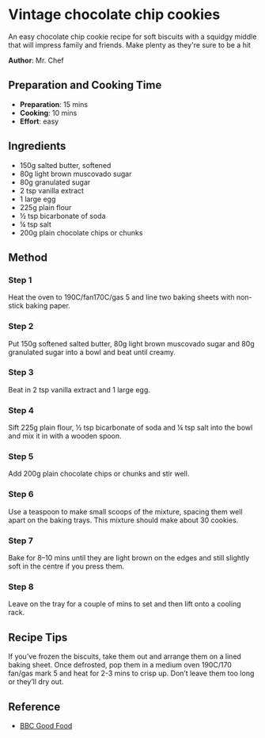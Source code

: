 # Vintage chocolate chip cookies

An easy chocolate chip cookie recipe for soft biscuits with a squidgy middle that
will impress family and friends. Make plenty as they're sure to be a hit

**Author**: Mr. Chef

## Preparation and Cooking Time

* **Preparation**: 15 mins
* **Cooking**: 10 mins
* **Effort**: easy

## Ingredients

- 150g salted butter, softened
- 80g light brown muscovado sugar
- 80g granulated sugar
- 2 tsp vanilla extract
- 1 large egg
- 225g plain flour
- ½ tsp bicarbonate of soda
- ¼ tsp salt
- 200g plain chocolate chips or chunks

## Method

### Step 1

Heat the oven to 190C/fan170C/gas 5 and line two baking sheets with non-stick baking paper.

### Step 2

Put 150g softened salted butter, 80g light brown muscovado sugar and 80g granulated sugar
into a bowl and beat until creamy.

### Step 3

Beat in 2 tsp vanilla extract and 1 large egg.

### Step 4

Sift 225g plain flour, ½ tsp bicarbonate of soda and ¼ tsp salt into the bowl and
mix it in with a wooden spoon.

### Step 5

Add 200g plain chocolate chips or chunks and stir well.

### Step 6

Use a teaspoon to make small scoops of the mixture, spacing them well apart on the baking
trays. This mixture should make about 30 cookies.

### Step 7

Bake for 8–10 mins until they are light brown on the edges and still slightly soft in the
centre if you press them.

### Step 8

Leave on the tray for a couple of mins to set and then lift onto a cooling rack.

## Recipe Tips

If you’ve frozen the biscuits, take them out and arrange them on a lined baking sheet. Once
defrosted, pop them in a medium oven 190C/170 fan/gas mark 5 and heat for 2-3 mins to
crisp up. Don’t leave them too long or they’ll dry out.

## Reference

* [BBC Good Food](https://www.bbcgoodfood.com/recipes/vintage-chocolate-chip-cookies)
